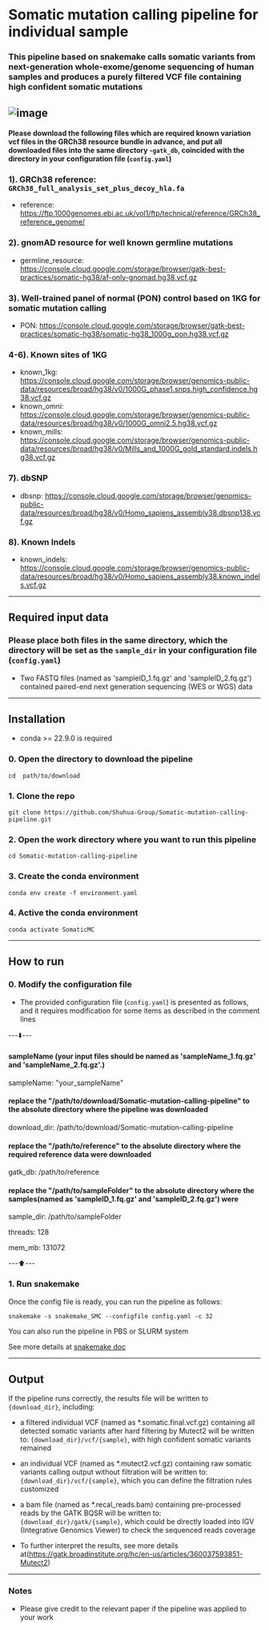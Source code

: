 # Somatic mutation calling pipeline for individual sample #

### This pipeline based on snakemake calls somatic variants from next-generation whole-exome/genome sequencing of human samples and produces a purely filtered VCF file containing high confident somatic mutations
![image](https://github.com/MorganHis/Somatic-mutation-calling-test-pipeline/assets/84215074/b490c5fb-6e51-4f0d-b129-f2a24c649a33)
-----------------------------------

#### Please download the following files which are required known variation vcf files in the GRCh38 resource bundle in advance, and put all downloaded files into the same directory -`` gatk_db ``, coincided with the directory in your configuration file (`` config.yaml ``)

### 1). GRCh38 reference: `` GRCh38_full_analysis_set_plus_decoy_hla.fa``
* reference: https://ftp.1000genomes.ebi.ac.uk/vol1/ftp/technical/reference/GRCh38_reference_genome/

### 2). gnomAD resource for well known germline mutations
* germline_resource: https://console.cloud.google.com/storage/browser/gatk-best-practices/somatic-hg38/af-only-gnomad.hg38.vcf.gz

### 3). Well-trained panel of normal (PON) control based on 1KG for somatic mutation calling
* PON: https://console.cloud.google.com/storage/browser/gatk-best-practices/somatic-hg38/somatic-hg38_1000g_pon.hg38.vcf.gz

### 4-6). Known sites of 1KG
* known_1kg: https://console.cloud.google.com/storage/browser/genomics-public-data/resources/broad/hg38/v0/1000G_phase1.snps.high_confidence.hg38.vcf.gz
* known_omni: https://console.cloud.google.com/storage/browser/genomics-public-data/resources/broad/hg38/v0/1000G_omni2.5.hg38.vcf.gz
* known_mills: https://console.cloud.google.com/storage/browser/genomics-public-data/resources/broad/hg38/v0/Mills_and_1000G_gold_standard.indels.hg38.vcf.gz

### 7). dbSNP
* dbsnp: https://console.cloud.google.com/storage/browser/genomics-public-data/resources/broad/hg38/v0/Homo_sapiens_assembly38.dbsnp138.vcf.gz

### 8). Known Indels
* known_indels: https://console.cloud.google.com/storage/browser/genomics-public-data/resources/broad/hg38/v0/Homo_sapiens_assembly38.known_indels.vcf.gz

-----------------------------------

## Required input data

### Please place both files in the same directory, which the directory will be set as the `` sample_dir `` in your configuration file (`` config.yaml ``)

* Two FASTQ files (named as 'sampleID_1.fq.gz' and 'sampleID_2.fq.gz') contained paired-end next generation sequencing (WES or WGS) data

-----------------------------------

## Installation

* conda >= 22.9.0 is required

### 0. Open the directory to download the pipeline

```
cd  path/to/download
```

### 1. Clone the repo

```
git clone https://github.com/Shuhua-Group/Somatic-mutation-calling-pipeline.git
```

### 2. Open the work directory where you want to run this pipeline

```
cd Somatic-mutation-calling-pipeline
```

### 3. Create the conda environment

```
conda env create -f environment.yaml
```

### 4. Active the conda environment

```
conda activate SomaticMC
```

-----------------------------------

## How to run

### 0. Modify the configuration file

* The provided configuration file (`` config.yaml ``) is presented as follows, and it requires modification for some items as described in the comment lines

---⬇️---

#### sampleName (your input files should be named as 'sampleName_1.fq.gz' and 'sampleName_2.fq.gz'.)
sampleName: "your_sampleName"

#### replace the "/path/to/download/Somatic-mutation-calling-pipeline" to the absolute directory where the pipeline was downloaded
download_dir: /path/to/download/Somatic-mutation-calling-pipeline

#### replace the "/path/to/reference" to the absolute directory where the required reference data were downloaded
gatk_db: /path/to/reference

#### replace the "/path/to/sampleFolder" to the absolute directory where the samples(named as 'sampleID_1.fq.gz' and 'sampleID_2.fq.gz') were
sample_dir: /path/to/sampleFolder

threads: 128

mem_mb: 131072


---⬆️---

### 1. Run snakemake

Once the config file is ready, you can run the pipeline as follows:

```
snakemake -s snakemake_SMC --configfile config.yaml -c 32

``` 

You can also run the pipeline in PBS or SLURM system

See more details at [snakemake doc](https://snakemake.readthedocs.io/en/stable/executing/cluster.html)

-----------------------------------

## Output

If the pipeline runs correctly, the results file will be written to `{download_dir}`, including:

* a filtered individual VCF (named as *.somatic.final.vcf.gz) containing all detected somatic variants after hard filtering by Mutect2 will be written to: `` {download_dir}/vcf/{sample} ``, with high confident somatic variants remained

* an individual VCF (named as *.mutect2.vcf.gz) containing raw somatic variants calling output without filtration will be written to: `` {download_dir}/vcf/{sample} ``, which you can define the filtration rules customized

* a bam file (named as *.recal_reads.bam) containing pre-processed reads by the GATK BQSR will be written to: `` {download_dir}/gatk/{sample} ``, which could be directly loaded into IGV (Integrative Genomics Viewer) to check the sequenced reads coverage


* To further interpret the results, see more details at(https://gatk.broadinstitute.org/hc/en-us/articles/360037593851-Mutect2)

-----------------------------------

### Notes

* Please give credit to the relevant paper if the pipeline was applied to your work

